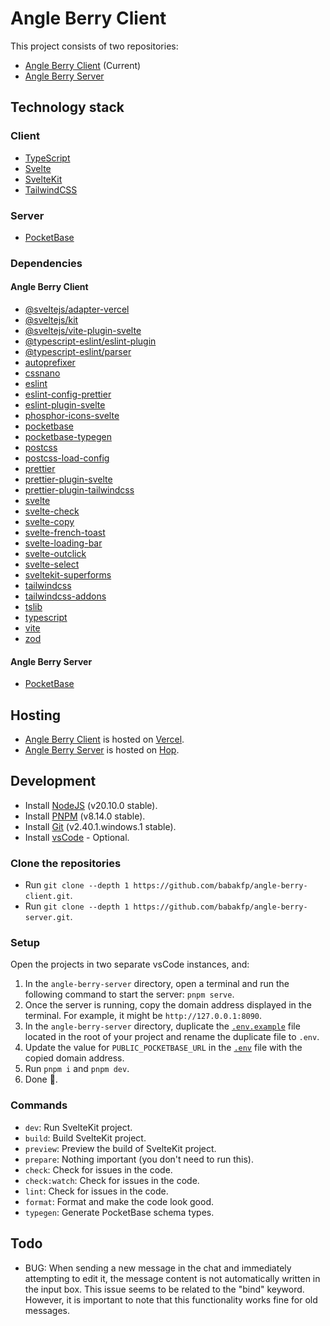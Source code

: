 # Angle Berry Client

This project consists of two repositories:

-   [Angle Berry Client](https://github.com/babakfp/angle-berry-client) (Current)
-   [Angle Berry Server](https://github.com/babakfp/angle-berry-server)

## Technology stack

### Client

-   [TypeScript](https://typescriptlang.org)
-   [Svelte](https://svelte.dev)
-   [SvelteKit](https://kit.svelte.dev)
-   [TailwindCSS](https://tailwindcss.com)

### Server

-   [PocketBase](https://pocketbase.io)

### Dependencies

#### Angle Berry Client

-   [@sveltejs/adapter-vercel](https://npmjs.com/package/@sveltejs/adapter-vercel)
-   [@sveltejs/kit](https://npmjs.com/package/@sveltejs/kit)
-   [@sveltejs/vite-plugin-svelte](https://npmjs.com/package/@sveltejs/vite-plugin-svelte)
-   [@typescript-eslint/eslint-plugin](https://npmjs.com/package/@typescript-eslint/eslint-plugin)
-   [@typescript-eslint/parser](https://npmjs.com/package/@typescript-eslint/parser)
-   [autoprefixer](https://npmjs.com/package/autoprefixer)
-   [cssnano](https://npmjs.com/package/cssnano)
-   [eslint](https://npmjs.com/package/eslint)
-   [eslint-config-prettier](https://npmjs.com/package/eslint-config-prettier)
-   [eslint-plugin-svelte](https://npmjs.com/package/eslint-plugin-svelte)
-   [phosphor-icons-svelte](https://npmjs.com/package/phosphor-icons-svelte)
-   [pocketbase](https://npmjs.com/package/pocketbase)
-   [pocketbase-typegen](https://npmjs.com/package/pocketbase-typegen)
-   [postcss](https://npmjs.com/package/postcss)
-   [postcss-load-config](https://npmjs.com/package/postcss-load-config)
-   [prettier](https://npmjs.com/package/prettier)
-   [prettier-plugin-svelte](https://npmjs.com/package/prettier-plugin-svelte)
-   [prettier-plugin-tailwindcss](https://npmjs.com/package/prettier-plugin-tailwindcss)
-   [svelte](https://npmjs.com/package/svelte)
-   [svelte-check](https://npmjs.com/package/svelte-check)
-   [svelte-copy](https://npmjs.com/package/svelte-copy)
-   [svelte-french-toast](https://npmjs.com/package/svelte-french-toast)
-   [svelte-loading-bar](https://npmjs.com/package/svelte-loading-bar)
-   [svelte-outclick](https://npmjs.com/package/svelte-outclick)
-   [svelte-select](https://npmjs.com/package/svelte-select)
-   [sveltekit-superforms](https://npmjs.com/package/sveltekit-superforms)
-   [tailwindcss](https://npmjs.com/package/tailwindcss)
-   [tailwindcss-addons](https://npmjs.com/package/tailwindcss-addons)
-   [tslib](https://npmjs.com/package/tslib)
-   [typescript](https://npmjs.com/package/typescript)
-   [vite](https://npmjs.com/package/vite)
-   [zod](https://npmjs.com/package/zod)

#### Angle Berry Server

-   [PocketBase](https://pocketbase.io)

## Hosting

-   [Angle Berry Client](https://github.com/babakfp/angle-berry-client) is hosted on [Vercel](https://vercel.com).
-   [Angle Berry Server](https://github.com/babakfp/angle-berry-server) is hosted on [Hop](https://hop.io).

## Development

-   Install [NodeJS](https://nodejs.org) (v20.10.0 stable).
-   Install [PNPM](https://pnpm.io/installation) (v8.14.0 stable).
-   Install [Git](https://www.git-scm.com/downloads) (v2.40.1.windows.1 stable).
-   Install [vsCode](https://code.visualstudio.com/download) - Optional.

### Clone the repositories

-   Run `git clone --depth 1 https://github.com/babakfp/angle-berry-client.git`.
-   Run `git clone --depth 1 https://github.com/babakfp/angle-berry-server.git`.

### Setup

Open the projects in two separate vsCode instances, and:

1. In the `angle-berry-server` directory, open a terminal and run the following command to start the server: `pnpm serve`.
2. Once the server is running, copy the domain address displayed in the terminal. For example, it might be `http://127.0.0.1:8090`.
3. In the `angle-berry-server` directory, duplicate the [`.env.example`](./.env.example) file located in the root of your project and rename the duplicate file to `.env`.
4. Update the value for `PUBLIC_POCKETBASE_URL` in the [`.env`](./.env) file with the copied domain address.
5. Run `pnpm i` and `pnpm dev`.
6. Done 🎉.

### Commands

-   `dev`: Run SvelteKit project.
-   `build`: Build SvelteKit project.
-   `preview`: Preview the build of SvelteKit project.
-   `prepare`: Nothing important (you don't need to run this).
-   `check`: Check for issues in the code.
-   `check:watch`: Check for issues in the code.
-   `lint`: Check for issues in the code.
-   `format`: Format and make the code look good.
-   `typegen`: Generate PocketBase schema types.

## Todo

-   BUG: When sending a new message in the chat and immediately attempting to edit it, the message content is not automatically written in the input box. This issue seems to be related to the "bind" keyword. However, it is important to note that this functionality works fine for old messages.
